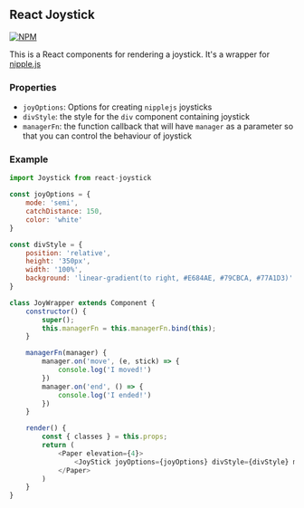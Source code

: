 ## React Joystick

[![NPM](https://nodei.co/npm/react-joystick.png)](https://nodei.co/npm/react-joystick/)

This is a React components for rendering a joystick. It's a wrapper for [nipple.js](https://yoannmoinet.github.io/nipplejs/)

### Properties

- `joyOptions`: Options for creating `nipplejs` joysticks
- `divStyle`: the style for the `div` component containing joystick
- `managerFn`: the function callback that will have `manager` as a parameter so that you can control the behaviour of joystick

### Example

```javascript
import Joystick from react-joystick

const joyOptions = {
    mode: 'semi',
    catchDistance: 150,
    color: 'white'
}

const divStyle = {
    position: 'relative',
    height: '350px',
    width: '100%',
    background: 'linear-gradient(to right, #E684AE, #79CBCA, #77A1D3)' /* W3C, IE 10+/ Edge, Firefox 16+, Chrome 26+, Opera 12+, Safari 7+ */
}

class JoyWrapper extends Component {
    constructor() {
        super();
        this.managerFn = this.managerFn.bind(this);
    }

    managerFn(manager) {
        manager.on('move', (e, stick) => {
            console.log('I moved!')
        })
        manager.on('end', () => {
            console.log('I ended!')
        })
    }

    render() {
        const { classes } = this.props;
        return (
            <Paper elevation={4}>
                <JoyStick joyOptions={joyOptions} divStyle={divStyle} managerFn={this.managerFn} />
            </Paper>
        )
    }
}

```